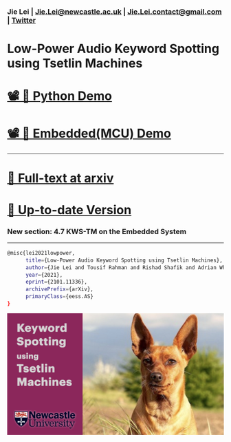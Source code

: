 ### Jie Lei | Jie.Lei@newcastle.ac.uk |  Jie.Lei.contact@gmail.com | [Twitter](https://twitter.com/That_JieLei)

# Low-Power Audio Keyword Spotting using Tsetlin Machines


# [📽 🐍 Python Demo](https://youtu.be/JW0tztpjX8k)

# [📽 📱 Embedded(MCU) Demo ](https://youtu.be/M_lY8SJH3yo)

---

# [📜 Full-text at arxiv](https://arxiv.org/abs/2101.11336)

# [📜 Up-to-date Version ](https://github.com/JieGH/about/blob/gh-pages/KWSTM/round_1_arxiv_Article__Low_Power_Audio_Keyword_Spotting_using_Tsetlin_Machines.pdf)
### New section: 4.7 KWS-TM on the Embedded System

---

```bash
@misc{lei2021lowpower,
      title={Low-Power Audio Keyword Spotting using Tsetlin Machines}, 
      author={Jie Lei and Tousif Rahman and Rishad Shafik and Adrian Wheeldon and Alex Yakovlev and Ole-Christoffer Granmo and Fahim Kawsar and Akhil Mathur},
      year={2021},
      eprint={2101.11336},
      archivePrefix={arXiv},
      primaryClass={eess.AS}
}
```

![ ](pic.jpeg)

